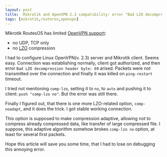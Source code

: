 ```yaml
---
layout: post
title:  Mikrotik and OpenVPN 2.3 compatibility: error "Bad LZO decompression header byte: 69"
tags: [mikrotik,routeros,openvpn]
---
```


Mikrotik RoutesOS has limited [OpenVPN support](https://wiki.mikrotik.com/wiki/OpenVPN#Supported):
* no UDP, TCP only
* no [LZO](https://en.wikipedia.org/wiki/Lempel%E2%80%93Ziv%E2%80%93Oberhumer) compression

I had to configure Linux OpenVPN(v. 2.3) server and Mikrotik client. Seems easy. Connection was establishing normally, client got authorized, and then error `Bad LZO decompression header byte: 69` arised. Packets were not transmitted over the connection and finally it was killed on `ping-restart` timeout.

I tried not mentioning `comp-lzo`, setting it to `no`, to `auto` and pushing it to client: `push "comp-lzo no"`. But the error was still there.

Finally I figured out, that there is one more LZO-related option, `comp-noadapt`, and it does the trick. I got stable working connection.

This option is supposed to make compression adaptive, allowing not to compress already compressed data, like transfer of large compressed file. I suppose, this adaptive algorithm somehow brokes `comp-lzo no` option, at least for several first packets.

Hope this article will save you some time, that I had to lose on debugging this annoying error.
